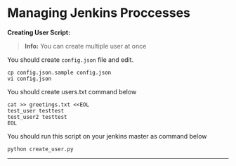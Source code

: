 # Managing Jenkins Proccesses

**Creating User Script:** 

> **Info:** You can create multiple user at once

You should create `config.json` file and edit.

```shell
cp config.json.sample config.json
vi config.json
```
You should create users.txt command below
```shell
cat >> greetings.txt <<EOL
test_user testtest
test_user2 testtest
EOL
```
You should run this script on your jenkins master as command below
```shell
python create_user.py
```
---
